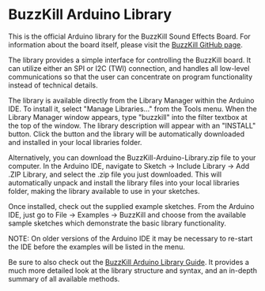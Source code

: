 # BuzzKill Arduino Library

This is the official Arduino library for the BuzzKill Sound Effects Board. For information about the board itself, please visit the [BuzzKill GitHub page](https://github.com/BareMetal6502/BuzzKill).

The library provides a simple interface for controlling the BuzzKill board. It can utilize either an SPI or I2C (TWI) connection, and handles all low-level communications so that the user can concentrate on program functionality instead of technical details.

The library is available directly from the Library Manager within the Arduino IDE. To install it, select "Manage Libraries..." from the Tools menu. When the Library Manager window appears, type "buzzkill" into the filter textbox at the top of the window. The library description will appear with an "INSTALL" button. Click the button and the library will be automatically downloaded and installed in your local libraries folder.

Alternatively, you can download the BuzzKill-Arduino-Library.zip file to your computer. In the Arduino IDE, navigate to Sketch -> Include Library -> Add .ZIP Library, and select the .zip file you just downloaded. This will automatically unpack and install the library files into your local libraries folder, making the library available to use in your sketches.

Once installed, check out the supplied example sketches. From the Arduino IDE, just go to File -> Examples -> BuzzKill and choose from the available sample sketches which demonstrate the basic library functionality.

NOTE: On older versions of the Arduino IDE it may be necessary to re-start the IDE before the examples will be listed in the menu.

Be sure to also check out the [BuzzKill Arduino Library Guide](BuzzKill_Arduino_library_guide.pdf). It provides a much more detailed look at the library structure and syntax, and an in-depth summary of all available methods.
